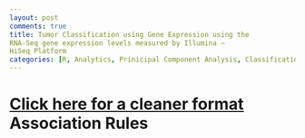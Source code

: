 ```yaml
---
layout: post
comments: true
title: Tumor Classification using Gene Expression using the
RNA-Seq gene expression levels measured by Illumina –
HiSeq Platform
categories: [R, Analytics, Prinicipal Component Analysis, Classification]
---
```


[Click here for a cleaner format](https://dunkindonna.github.io/Analytics-Project-4-A.html)
Association Rules
=================
